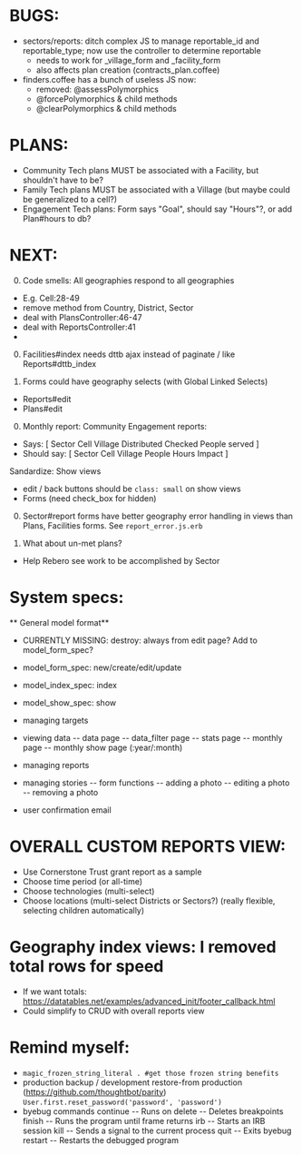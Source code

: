 # BUGS:
- sectors/reports: ditch complex JS to manage reportable_id and reportable_type; now use the controller to determine reportable
  - needs to work for _village_form and _facility_form
  - also affects plan creation (contracts_plan.coffee)
- finders.coffee has a bunch of useless JS now:
  - removed: @assessPolymorphics
  - @forcePolymorphics & child methods
  - @clearPolymorphics & child methods

# PLANS:
- Community Tech plans MUST be associated with a Facility, but shouldn't have to be?
- Family Tech plans MUST be associated with a Village (but maybe could be generalized to a cell?)
- Engagement Tech plans: Form says "Goal", should say "Hours"?, or add Plan#hours to db?

# NEXT:
0. Code smells: All geographies respond to all geographies
- E.g. Cell:28-49
- remove method from Country, District, Sector
- deal with PlansController:46-47
- deal with ReportsController:41
-

0. Facilities#index needs dttb ajax instead of paginate / like Reports#dttb_index

0. Forms could have geography selects (with Global Linked Selects)
- Reports#edit
- Plans#edit

0. Monthly report: Community Engagement reports:
- Says: [ Sector  Cell  Village Distributed Checked People served ]
- Should say: [ Sector  Cell  Village People Hours Impact ]

Sandardize: Show views
- edit / back buttons should be `class: small` on show views
- Forms (need check_box for hidden)

0. Sector#report forms have better geography error handling in views than Plans, Facilities forms. See `report_error.js.erb`

2. What about un-met plans?
- Help Rebero see work to be accomplished by Sector

# System specs:
** General model format**
 - CURRENTLY MISSING: destroy: always from edit page? Add to model_form_spec?
 - model_form_spec: new/create/edit/update
 - model_index_spec: index
 - model_show_spec: show

- managing targets

- viewing data
-- data page
-- data_filter page
-- stats page
-- monthly page
-- monthly show page (:year/:month)

- managing reports

- managing stories
-- form functions
-- adding a photo
-- editing a photo
-- removing a photo

- user confirmation email


# OVERALL CUSTOM REPORTS VIEW:
- Use Cornerstone Trust grant report as a sample
- Choose time period (or all-time)
- Choose technologies (multi-select)
- Choose locations (multi-select Districts or Sectors?) (really flexible, selecting children automatically)

# Geography index views: I removed total rows for speed
- If we want totals: https://datatables.net/examples/advanced_init/footer_callback.html
- Could simplify to CRUD with overall reports view

# Remind myself:
* `magic_frozen_string_literal . #get those frozen string benefits`
* production backup / development restore-from production (https://github.com/thoughtbot/parity)
  `User.first.reset_password('password', 'password')`
* byebug commands
    continue   -- Runs on
    delete     -- Deletes breakpoints
    finish     -- Runs the program until frame returns
    irb        -- Starts an IRB session
    kill       -- Sends a signal to the current process
    quit       -- Exits byebug
    restart    -- Restarts the debugged program
